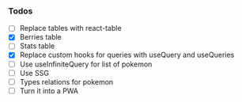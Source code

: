 ### Todos

- [ ] Replace tables with react-table
- [x] Berries table
- [ ] Stats table
- [x] Replace custom hooks for queries with useQuery and useQueries
- [ ] Use useInfiniteQuery for list of pokemon
- [ ] Use SSG
- [ ] Types relations for pokemon
- [ ] Turn it into a PWA
